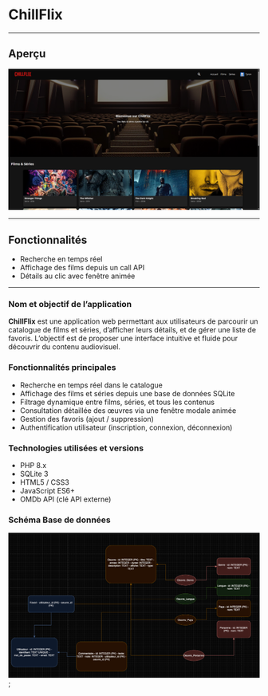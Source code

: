 # ChillFlix

---

## Aperçu

![Aperçu de ChillFlix](/public/img/screens/preview.png)

---

## Fonctionnalités

- Recherche en temps réel
- Affichage des films depuis un call API
- Détails au clic avec fenêtre animée

---

### Nom et objectif de l’application

**ChillFlix** est une application web permettant aux utilisateurs de parcourir un catalogue de films et séries, d’afficher leurs détails, et de gérer une liste de favoris. L’objectif est de proposer une interface intuitive et fluide pour découvrir du contenu audiovisuel.

### Fonctionnalités principales

- Recherche en temps réel dans le catalogue
- Affichage des films et séries depuis une base de données SQLite
- Filtrage dynamique entre films, séries, et tous les contenus
- Consultation détaillée des œuvres via une fenêtre modale animée
- Gestion des favoris (ajout / suppression)
- Authentification utilisateur (inscription, connexion, déconnexion)

### Technologies utilisées et versions

- PHP 8.x
- SQLite 3
- HTML5 / CSS3
- JavaScript ES6+
- OMDb API (clé API externe)

### Schéma Base de données

![BDD Interne](/public/UML/UML.png);
